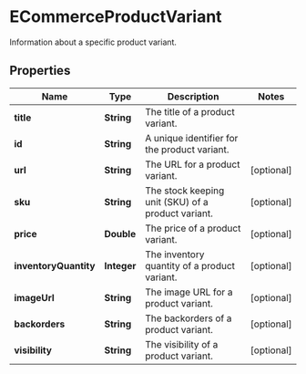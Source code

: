 

# ECommerceProductVariant

Information about a specific product variant.

## Properties

| Name | Type | Description | Notes |
|------------ | ------------- | ------------- | -------------|
|**title** | **String** | The title of a product variant. |  |
|**id** | **String** | A unique identifier for the product variant. |  |
|**url** | **String** | The URL for a product variant. |  [optional] |
|**sku** | **String** | The stock keeping unit (SKU) of a product variant. |  [optional] |
|**price** | **Double** | The price of a product variant. |  [optional] |
|**inventoryQuantity** | **Integer** | The inventory quantity of a product variant. |  [optional] |
|**imageUrl** | **String** | The image URL for a product variant. |  [optional] |
|**backorders** | **String** | The backorders of a product variant. |  [optional] |
|**visibility** | **String** | The visibility of a product variant. |  [optional] |



